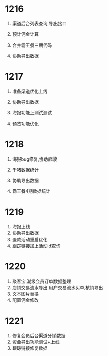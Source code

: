 # 1216

1. 渠道后台列表查询,导出接口

2. 预计佣金计算

3. 合并霸王餐三期代码

4. 协助导出数据

# 1217

1. 准备渠道优化上线

2. 协助导出数据

3. 海报功能上测试测试

4. 预览功能优化

# 1218

1. 海报bug修复,协助验收

2. 千猪数据统计

3. 协助导出数据

4. 霸王餐4期数据统计

# 1219

1. 海报上线
2. 协助导出数据
3. 退款活动重启优化
4. 跟踪链接加上活动id查询

# 1220

1. 聚客宝,潮级会员订单数据整理
2. 店铺交易流水导出,用户交易流水买单,核销导出
3. 文本图片替换
4. 配置佣金修改

# 1221

1. 修复会员后台渠道分销数据
2. 资金导出功能测试+上线
3. 跟踪链接修复数据